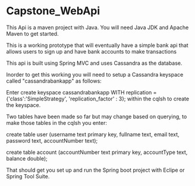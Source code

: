 # Capstone_WebApi
This Api is a maven project with Java. You will need Java JDK and Apache Maven to get started.

This is a working prototype that will eventually have a simple bank api that allows users to sign up and have bank accounts to make transactions

This api is built using Spring MVC and uses Cassandra as the database. 

Inorder to get this working you will need to setup a Cassandra keyspace called "cassandrabankapp" as follows:

Enter create keyspace cassandrabankapp WITH replication = {'class':'SimpleStrategy', 'replication_factor' : 3}; within the cqlsh to create the keyspace.

Two tables have been made so far but may change based on querying, to make those tables in the cqlsh you enter:

create table user (username text primary key, fullname text, email text, password text, accountNumber text);

create table account (accountNumber text primary key, accountType text, balance double);

That should get you set up and run the Spring boot project with Eclipe or Spring Tool Suite.
